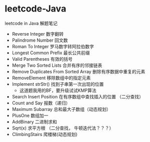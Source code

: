 # leetcode-Java
leetcode in Java  解题笔记

- Reverse Integer 数字翻转
- Palindrome Number 回文数
- Roman To Integer 罗马数字转阿拉伯数字
- Longest Common Prefix 最长公共前缀
- Valid Parentheses 有效的括号
- Merge Two Sorted Lists 合并有序的邻接链表
- Remove Duplicates From Sorted Array 删除有序数据中重复的元素
- RemoveElement 移除数组中的指定元素
- Implement strStr() 找到子串第一次出现的位置
    - 这道题我用的BF，要升级试试KMP算法
- Search Insert Position 在有序数组中查找插入的位置 （二分查找）
- Count and Say 报数（递归）
- Maximum Subarray 总和最大子数组（动态规划）
- PlusOne 数组加一
- AddBinary 二进制求和
- Sqrt(x) 求平方根 （二分查找， 牛顿迭代法？？？）
- ClimbingStairs 爬楼梯(动态规划)